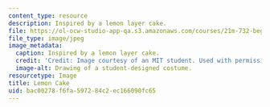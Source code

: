 ```yaml
---
content_type: resource
description: Inspired by a lemon layer cake.
file: https://ol-ocw-studio-app-qa.s3.amazonaws.com/courses/21m-732-beginning-costume-design-and-construction-fall-2008/bac00278f6fa597284c2ec166090fc65_lemoncake.jpg
file_type: image/jpeg
image_metadata:
  caption: Inspired by a lemon layer cake.
  credit: 'Credit: Image courtesy of an MIT student. Used with permission.'
  image-alt: Drawing of a student-designed costume.
resourcetype: Image
title: Lemon Cake
uid: bac00278-f6fa-5972-84c2-ec166090fc65
---
```

